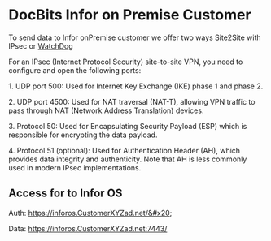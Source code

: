 # DocBits Infor on Premise Customer

To send data to Infor onPremise customer we offer two ways Site2Site with IPsec or [WatchDog](../readme-1/how-to-import-documents/watchdog.md)

For an IPsec (Internet Protocol Security) site-to-site VPN, you need to configure and open the following ports:



1\. UDP port 500: Used for Internet Key Exchange (IKE) phase 1 and phase 2.

2\. UDP port 4500: Used for NAT traversal (NAT-T), allowing VPN traffic to pass through NAT (Network Address Translation) devices.

3\. Protocol 50: Used for Encapsulating Security Payload (ESP) which is responsible for encrypting the data payload.

4\. Protocol 51 (optional): Used for Authentication Header (AH), which provides data integrity and authenticity. Note that AH is less commonly used in modern IPsec implementations.

## Access for to Infor OS&#x20;

Auth: https://inforos.CustomerXYZad.net/&#x20;

Data: https://inforos.CustomerXYZad.net:7443/

